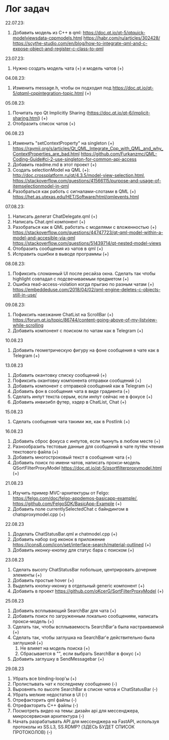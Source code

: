 # Лог задач

22.07.23:
1. Добавить модель из C++ в qml:
https://doc.qt.io/qt-5/qtquick-modelviewsdata-cppmodels.html
https://habr.com/ru/articles/302428/
https://scythe-studio.com/en/blog/how-to-integrate-qml-and-c-expose-object-and-register-c-class-to-qml


23.07.23:
1. Нужно создать модель чата (+) и модель чатов (+)

04.08.23:
1. Изменить message.h, чтобы он подходил под https://doc.qt.io/qt-5/qtqml-cppintegration-topic.html (+)

05.08.23:
1. Почитать про Qt Implicitly Sharing (https://doc.qt.io/qt-6/implicit-sharing.html) (+)
2. Отобразить список чатов (+)


06.08.23
1. Изменить "setContextProperty" на singleton (+)
https://raymii.org/s/articles/Qt_QML_Integrate_Cpp_with_QML_and_why_ContextProperties_are_bad.html
https://github.com/Furkanzmc/QML-Coding-Guide#ci-2-use-singleton-for-common-api-access
2. Добавить readme.md в этот проект (+)
3. Создать selectionModel на QML (+):
 http://doc.crossplatform.ru/qt/4.3.5/model-view-selection.html, https://stackoverflow.com/questions/41566115/purpose-and-usage-of-itemselectionmodel-in-qml 
4. Разобраться как работь с сигналами-слотами в QML (+)
https://het.as.utexas.edu/HET/Software/html/qmlevents.html


07.08.23:
1. Написать делегат ChatDelegate.qml (+)
2. Написать Chat.qml компонент (+)
3. Разобраться как в QML работать с моделями с вложенностью (+)
https://stackoverflow.com/questions/44747723/qt-qml-model-within-a-model-and-accesible-via-qml
https://stackoverflow.com/questions/51439714/qt-nested-model-views
4. Отобразить сообщения из чатов в qml (+)
5. Исправить ошибки в выводе программы (+)

08.08.23:
1. Пофиксить сломанный UI после ресайза окна. Сделать так чтобы highlight совпадал с подсвечиваемым предметом (+)
2. Ошибка read-access-violation когда прыгаю по разным чатам (+)
https://embeddeduse.com/2018/04/02/qml-engine-deletes-c-objects-still-in-use/

09.08.23:
1. Пофиксить наезжание ChatList на ScrollBar (+)
https://forum.qt.io/topic/86744/content-going-above-of-my-listview-while-scrolling
2. Добавить компонент с поиском по чатам как в Telegram (+)

10.08.23
1. Добавить геометрическую фигуру на фоне сообщения в чате как в Telegram (+)


13.08.23
1. Добавить окантовку списку сообщений (+)
2. Пофиксить окантовку компонента отправки сообщений (+)
3. Добавить компонент с отправкой сообщений как в Telegram (+)
4. Добавить фон в сообщения чата в виде градиента (+)
5. Сделать инпут текста серым, если инпут сейчас не в фокусе (+)
6. Добавить инвизибл футер, хэдер в ChatList, Chat (+)

15.08.23
1. Сделать сообщения чата такими же, как в Postlink (+)

16.08.23
1. Добавить сброс фокуса с инпутов, если тыкнуть в любом месте (+)
2. Разнообразить тестовые данные для сообщений в чате путём чтения текстового файла (+)
3. Добавить многостроковый текст в сообщения чата (+)
3. Добавить поиск по имени чатов, написать прокси-модель QSortFilterProxyModel https://doc.qt.io/qt-5/qsortfilterproxymodel.html (+)

21.08.23
1. Изучить пример MVC-архитектуры от Felgo: https://felgo.com/doc/felgo-appdemos-basicapp-example/, https://github.com/FelgoSDK/BasicApp-Example (+)
2. Добавить поле currentlySelectedChat с байндингом в chatsproxymodel.cpp (+)

22.08.23
1. Доделать ChatStatusBar.qml и chatmodel.cpp (+)
1. Добавить набор svg иконок в приложение https://icons8.com/icon/set/interface-search/material-outlined (+)
1. Добавить иконку-кнопку для статус бара с поиском (+)

23.08.23
1. Сделать высоту ChatStatusBar побольше, центрировать дочерние элементы (+)
1. Добавить простые hover (+)
1. Выделить кнопку-иконку в отдельный generic компонент (+)  
1. Добавить в проект https://github.com/oKcerG/SortFilterProxyModel (+)

25.08.23
1. Добавить всплывающий SearchBar для чата (+)
1. Добавить поиск по загруженным локально сообщениям, написать прокси-модель (+)
1. Сделать так, чтобы всплываемость SearchBar'а была настраиваемой (+)
1. Сделать так, чтобы заглушка на SearchBar'е действительно была заглушкой (+)
    1. Не влияет на модель поиска (+)
    2. Сбрасывается в "", если выбрать SearchBar в фокус (+)
1. Добавить заглушку в SendMessagebar (+)

29.08.23
1. Убрать все binding-loop'ы (+)
1. Пролистывать чат к последнему сообщению (-)
1. Выровнять по высоте SearchBar в списке чатов и ChatStatusBar (-)
1. Убрать мелкие недостатки в UI (-)
3. Отрефакторить qml файлы (-)
4. Отрефакторить C++ файлы (-)
5. Посмотреть видео на темы: дизайн api для мессенджера, микросервисная архитектура (-)
6. Начать разрабатывать API для мессенджера на FastAPI, используя протоколы из SS.L3, SS.RDMP? (ЗДЕСЬ БУДЕТ СПИСОК ПРОТОКОЛОВ) (-)
